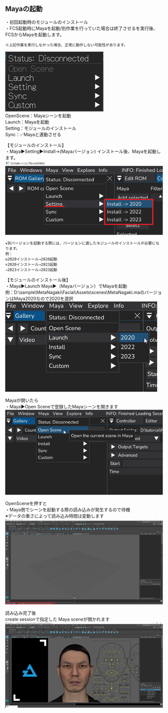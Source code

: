 ## Mayaの起動

・初回起動時のモジュールのインストール  
・FCS起動時にMayaを起動/別作業を行っていた場合は終了させるを実行後、FCSからMayaを起動します。

```{warning}
※上記作業を実行しなかった場合、正常に動作しない可能性があります。
```

![](images/image28.png)  
OpenScene：Mayaシーンを起動  
Launch：Mayaを起動  
Setting：モジュールのインストール  
Sync：✅Mayaと連動させる

【モジュールのインストール】  
・Maya▶Setting▶Install→(Mayaバージョン)
インストール後、Mayaを起動します。
![](images/image34.png)

```{note}
★別バージョンを起動する際には、バージョンに適したモジュールのインストールが必要になります。
例：
◎2020インストール→2020起動
×2020インストール→2023起動
⇒2023インストール→2023起動
```


【モジュールのインストール後】  
・Maya▶Launch Maya▶（Mayaバージョン）でMayaを起動  
例：D:\sample\MetaNagaki\Facial\Assets\scenes\MetaNagaki.maのバージョンはMaya2020なので2020を選択
![](images/image31.png)

Mayaが開いたら  
・Maya▶Open Sceneで登録したMayaシーンを開きます
![](images/image32.png)


OpenSceneを押すと  
・Maya側でシーンを起動する際の読み込みが発生するので待機  
※データの重さによって読み込み時間は変動します
![](images/image40.png)

読み込み完了後  
create sessionで指定した Maya sceneが開かれます
![](images/image50.png)

